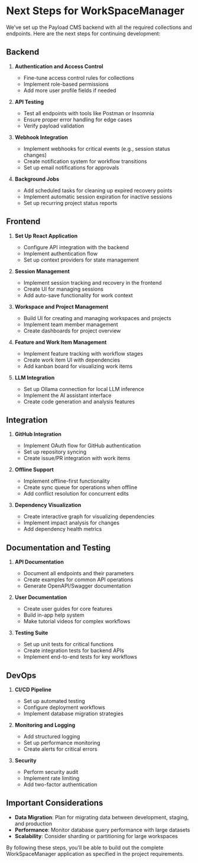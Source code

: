 # Next Steps for WorkSpaceManager

We've set up the Payload CMS backend with all the required collections and endpoints. Here are the next steps for continuing development:

## Backend

1. **Authentication and Access Control**
   - Fine-tune access control rules for collections
   - Implement role-based permissions
   - Add more user profile fields if needed

2. **API Testing**
   - Test all endpoints with tools like Postman or Insomnia
   - Ensure proper error handling for edge cases
   - Verify payload validation

3. **Webhook Integration**
   - Implement webhooks for critical events (e.g., session status changes)
   - Create notification system for workflow transitions
   - Set up email notifications for approvals

4. **Background Jobs**
   - Add scheduled tasks for cleaning up expired recovery points
   - Implement automatic session expiration for inactive sessions
   - Set up recurring project status reports

## Frontend

1. **Set Up React Application**
   - Configure API integration with the backend
   - Implement authentication flow
   - Set up context providers for state management

2. **Session Management**
   - Implement session tracking and recovery in the frontend
   - Create UI for managing sessions
   - Add auto-save functionality for work context

3. **Workspace and Project Management**
   - Build UI for creating and managing workspaces and projects
   - Implement team member management
   - Create dashboards for project overview

4. **Feature and Work Item Management**
   - Implement feature tracking with workflow stages
   - Create work item UI with dependencies
   - Add kanban board for visualizing work items

5. **LLM Integration**
   - Set up Ollama connection for local LLM inference
   - Implement the AI assistant interface
   - Create code generation and analysis features

## Integration

1. **GitHub Integration**
   - Implement OAuth flow for GitHub authentication
   - Set up repository syncing
   - Create issue/PR integration with work items

2. **Offline Support**
   - Implement offline-first functionality
   - Create sync queue for operations when offline
   - Add conflict resolution for concurrent edits

3. **Dependency Visualization**
   - Create interactive graph for visualizing dependencies
   - Implement impact analysis for changes
   - Add dependency health metrics

## Documentation and Testing

1. **API Documentation**
   - Document all endpoints and their parameters
   - Create examples for common API operations
   - Generate OpenAPI/Swagger documentation

2. **User Documentation**
   - Create user guides for core features
   - Build in-app help system
   - Make tutorial videos for complex workflows

3. **Testing Suite**
   - Set up unit tests for critical functions
   - Create integration tests for backend APIs
   - Implement end-to-end tests for key workflows

## DevOps

1. **CI/CD Pipeline**
   - Set up automated testing
   - Configure deployment workflows
   - Implement database migration strategies

2. **Monitoring and Logging**
   - Add structured logging
   - Set up performance monitoring
   - Create alerts for critical errors

3. **Security**
   - Perform security audit
   - Implement rate limiting
   - Add two-factor authentication

## Important Considerations

- **Data Migration**: Plan for migrating data between development, staging, and production
- **Performance**: Monitor database query performance with large datasets
- **Scalability**: Consider sharding or partitioning for large workspaces

By following these steps, you'll be able to build out the complete WorkSpaceManager application as specified in the project requirements.
